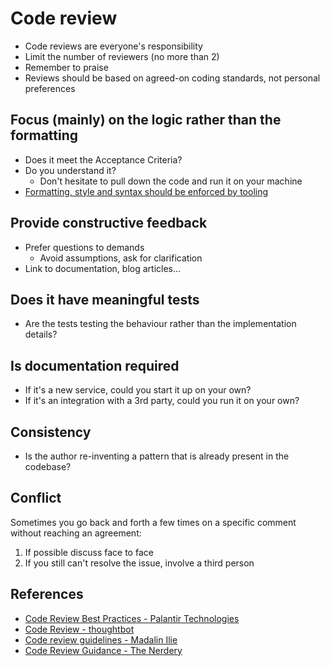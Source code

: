 # Code review

- Code reviews are everyone's responsibility
- Limit the number of reviewers (no more than 2)
- Remember to praise
- Reviews should be based on agreed-on coding standards, not personal preferences

## Focus (mainly) on the logic rather than the formatting

- Does it meet the Acceptance Criteria?
- Do you understand it?
  - Don't hesitate to pull down the code and run it on your machine
- [Formatting, style and syntax should be enforced by tooling](../dotnet/coding-convention/README.md)

## Provide constructive feedback

- Prefer questions to demands
  - Avoid assumptions, ask for clarification
- Link to documentation, blog articles...

## Does it have meaningful tests

- Are the tests testing the behaviour rather than the implementation details?

## Is documentation required

- If it's a new service, could you start it up on your own?
- If it's an integration with a 3rd party, could you run it on your own?

## Consistency

- Is the author re-inventing a pattern that is already present in the codebase?

## Conflict

Sometimes you go back and forth a few times on a specific comment without reaching an agreement:

1. If possible discuss face to face
2. If you still can't resolve the issue, involve a third person

## References

- [Code Review Best Practices - Palantir Technologies][code-review-best-practices-palantir-technologies]
- [Code Review - thoughtbot][code-review-thoughtbot]
- [Code review guidelines - Madalin Ilie][code-review-guidelines-madalin-ilie]
- [Code Review Guidance - The Nerdery][code-review-guidance-the-nerdery]

[code-review-best-practices-palantir-technologies]: https://medium.com/palantir/code-review-best-practices-19e02780015f
[code-review-thoughtbot]: https://github.com/thoughtbot
[code-review-guidelines-madalin-ilie]: https://www.codeproject.com/Articles/524235/Codeplusreviewplusguidelines
[code-review-guidance-the-nerdery]: https://github.com/thenerdery/process-guidance/blob/master/code-review-guidance.md
